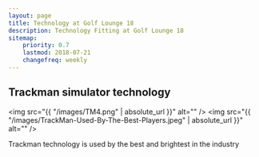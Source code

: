 ```yaml
---
layout: page
title: Technology at Golf Lounge 18
description: Technology Fitting at Golf Lounge 18
sitemap:
    priority: 0.7
    lastmod: 2018-07-21
    changefreq: weekly
---
```


## Trackman simulator technology

<img src="{{ "/images/TM4.png" | absolute_url }}" alt="" />
<img src="{{ "/images/TrackMan-Used-By-The-Best-Players.jpeg" | absolute_url }}" alt="" />

Trackman technology is used by the best and brightest in the industry

